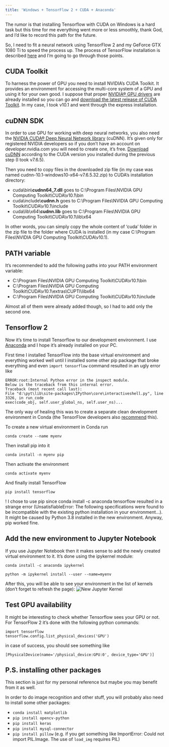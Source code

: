 ```yaml
---
title: 'Windows + TensorFlow 2 + CUDA + Anaconda'
---
```


The rumor is that installing Tensorflow with CUDA on Windows is a hard task but this time for me everything went more or less smoothly, thank God, and I’d like to record this path for the future.

So, I need to fit a neural network using TensorFlow 2 and my GeForce GTX 1080 Ti to speed the process up. The process of TensorFlow installation is described [here](https://www.tensorflow.org/install) and I’m going to go through those points.

## CUDA Toolkit
To harness the power of GPU you need to install NVIDIA’s CUDA Toolkit. It provides an environment for accessing the multi-core system of a GPU and using it for your own good. I suppose that proper [NVIDIA® GPU drivers](https://www.nvidia.com/drivers) are already installed so you can go and [download the latest release of CUDA Toolkit](https://developer.nvidia.com/cuda-toolkit-archive). In my case, I took v10.1 and went through the express installation.

## cuDNN SDK
In order to use GPU for working with deep neural networks, you also need the [NVIDIA CUDA® Deep Neural Network library](https://developer.nvidia.com/cudnn) (cuDNN). It’s given only for registered NVIDIA developers so if you don’t have an account on developer.nvidia.com you will need to create one, it’s free. [Download cuDNN](https://developer.nvidia.com/rdp/cudnn-download) according to the CUDA version you installed during the previous step (I took v7.6.5).

Then you need to copy files in the downloaded zip file (in my case was named cudnn-10.1-windows10-x64-v7.6.5.32.zip) to CUDA’s installation directory:

* cuda\bin\\**cudnn64_7.dll** goes to C:\Program Files\NVIDIA GPU Computing Toolkit\CUDA\v10.1\bin
* cuda\include\\**cudnn.h** goes to C:\Program Files\NVIDIA GPU Computing Toolkit\CUDA\v10.1\include
* cuda\lib\x64\\**cudnn.lib** goes to C:\Program Files\NVIDIA GPU Computing Toolkit\CUDA\v10.1\lib\x64

In other words, you can simply copy the whole content of ‘cuda’ folder in the zip file to the folder where CUDA is installed (in my case C:\Program Files\NVIDIA GPU Computing Toolkit\CUDA\v10.1).

## PATH variable
It’s recommended to add the following paths into your PATH environment variable:

* C:\Program Files\NVIDIA GPU Computing Toolkit\CUDA\v10.1\bin
* C:\Program Files\NVIDIA GPU Computing Toolkit\CUDA\v10.1\extras\CUPTI\libx64
* C:\Program Files\NVIDIA GPU Computing Toolkit\CUDA\v10.1\include

Almost all of them were already added though, so I had to add only the second one.

## Tensorflow 2
Now it’s time to install Tensorflow to our development environment. I use [Anaconda](https://www.anaconda.com/) and I hope it’s already installed on your PC.

First time I installed TensorFlow into the base virtual environment and everything worked well until I installed some other pip package that broke everything and even `import tensorflow` command resulted in an ugly error like

	ERROR:root:Internal Python error in the inspect module.
	Below is the traceback from this internal error.
	Traceback (most recent call last):
	File "d:\pyt\lib\site-packages\IPython\core\interactiveshell.py", line 3326, in run_code
	exec(code_obj, self.user_global_ns, self.user_ns)...

The only way of healing this was to create a separate clean development environment in Conda (the TensorFlow developers also [recommend](https://www.tensorflow.org/install/pip?lang=python3#2-create-a-virtual-environment-recommended) this).

To create a new virtual environment in Conda run

	conda create --name myenv

Then install pip into it

	conda install -n myenv pip

Then activate the environment

	conda activate myenv

And finally install TensorFlow

	pip install tensorflow

! I chose to use pip since conda install -c anaconda tensorflow resulted in a strange error (UnsatisfiableError: The following specifications were found to be incompatible with the existing python installation in your environment…). It might be caused by Python 3.8 installed in the new environment. Anyway, pip worked fine.

## Add the new environment to Jupyter Notebook
If you use Jupyter Notebook then it makes sense to add the newly created virtual environment to it. It’s done using the ipykernel module:

	conda install -c anaconda ipykernel

	python -m ipykernel install --user --name=myenv

After this, you will be able to see your environment in the list of kernels (don’t forget to refresh the page):
![New Jupyter Kernel](new_jupyter_kernel.png)

## Test GPU availability
It might be interesting to check whether Tensorflow sees your GPU or not. For TensorFlow 2 it’s done with the following python commands:

	import tensorflow
	tensorflow.config.list_physical_devices('GPU')

in case of success, you should see something like

	[PhysicalDevice(name='/physical_device:GPU:0', device_type='GPU')]

## P.S. installing other packages
This section is just for my personal reference but maybe you may benefit from it as well.

In order to do image recognition and other stuff, you will probably also need to install some other packages:

* `conda install matplotlib`
* `pip install opencv-python`
* `pip install keras`
* `pip install mysql-connector`
* `pip install pillow` (e.g. if you get something like ImportError: Could not import PIL.Image. The use of `load_img` requires PIL)